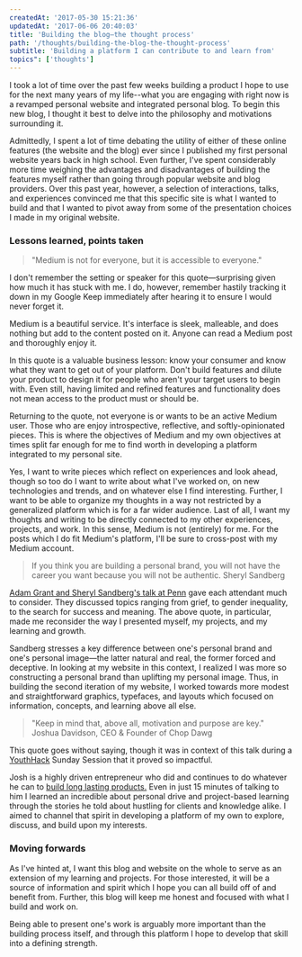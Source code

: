```yaml
---
createdAt: '2017-05-30 15:21:36'
updatedAt: '2017-06-06 20:40:03'
title: 'Building the blog—the thought process'
path: '/thoughts/building-the-blog-the-thought-process'
subtitle: 'Building a platform I can contribute to and learn from'
topics": ['thoughts']
---
```


I took a lot of time over the past few weeks building a product I hope to use for the next many years of my life--what you are engaging with right now is a revamped personal website and integrated personal blog. To begin this new blog, I thought it best to delve into the philosophy and motivations surrounding it.

Admittedly, I spent a lot of time debating the utility of either of these online features (the website and the blog) ever since I published my first personal website years back in high school. Even further, I've spent considerably more time weighing the advantages and disadvantages of building the features myself rather than going through popular website and blog providers. Over this past year, however, a selection of interactions, talks, and experiences convinced me that this specific site is what I wanted to build and that I wanted to pivot away from some of the presentation choices I made in my original website.

### Lessons learned, points taken

> "Medium is not for everyone, but it is accessible to everyone."

I don't remember the setting or speaker for this quote—surprising given how much it has stuck with me. I do, however, remember hastily tracking it down in my Google Keep immediately after hearing it to ensure I would never forget it.

Medium is a beautiful service. It's interface is sleek, malleable, and does nothing but add to the content posted on it. Anyone can read a Medium post and thoroughly enjoy it.

In this quote is a valuable business lesson: know your consumer and know what they want to get out of your platform. Don't build features and dilute your product to design it for people who aren't your target users to begin with. Even still, having limited and refined features and functionality does not mean access to the product must or should be.

Returning to the quote, not everyone is or wants to be an active Medium user. Those who are enjoy introspective, reflective, and softly-opinionated pieces. This is where the objectives of Medium and my own objectives at times split far enough for me to find worth in developing a platform integrated to my personal site.

Yes, I want to write pieces which reflect on experiences and look ahead, though so too do I want to write about what I've worked on, on new technologies and trends, and on whatever else I find interesting. Further, I want to be able to organize my thoughts in a way not restricted by a generalized platform which is for a far wider audience. Last of all, I want my thoughts and writing to be directly connected to my other experiences, projects, and work. In this sense, Medium is not (entirely) for me. For the posts which I do fit Medium's platform, I'll be sure to cross-post with my Medium account.

> If you think you are building a personal brand, you will not have the career you want because you will not be authentic.
> Sheryl Sandberg

[Adam Grant and Sheryl Sandberg's talk at Penn](http://www.thedp.com/article/2017/04/sheryl-sandberg-adam-grant-option-b) gave each attendant much to consider. They discussed topics ranging from grief, to gender inequality, to the search for success and meaning. The above quote, in particular, made me reconsider the way I presented myself, my projects, and my learning and growth.

Sandberg stresses a key difference between one's personal brand and one's personal image—the latter natural and real, the former forced and deceptive. In looking at my website in this context, I realized I was more so constructing a personal brand than uplifting my personal image. Thus, in building the second iteration of my website, I worked towards more modest and straightforward graphics, typefaces, and layouts which focused on information, concepts, and learning above all else.

> "Keep in mind that, above all, motivation and purpose are key."
> Joshua Davidson, CEO & Founder of Chop Dawg

This quote goes without saying, though it was in context of this talk during a [YouthHack](http://youthhack.net) Sunday Session that it proved so impactful.

Josh is a highly driven entrepreneur who did and continues to do whatever he can to [build long lasting products.](http://chopdawg.com/portfolio/) Even in just 15 minutes of talking to him I learned an incredible about personal drive and project-based learning through the stories he told about hustling for clients and knowledge alike. I aimed to channel that spirit in developing a platform of my own to explore, discuss, and build upon my interests.

### Moving forwards

As I've hinted at, I want this blog and website on the whole to serve as an extension of my learning and projects. For those interested, it will be a source of information and spirit which I hope you can all build off of and benefit from. Further, this blog will keep me honest and focused with what I build and work on.

Being able to present one's work is arguably more important than the building process itself, and through this platform I hope to develop that skill into a defining strength.
